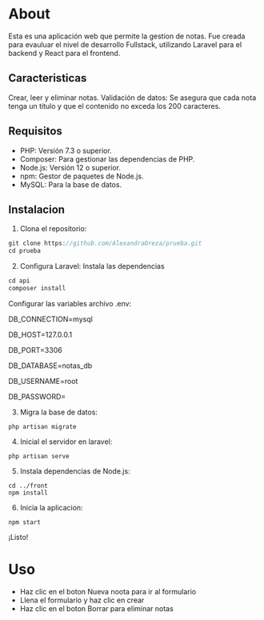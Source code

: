 # About
Esta es una aplicación web que permite la gestion de notas. Fue creada para evauluar el nivel de desarrollo Fullstack, utilizando Laravel para el backend y React para el frontend.

## Caracteristicas
Crear, leer y eliminar notas.
Validación de datos: Se asegura que cada nota tenga un título y que el contenido no exceda los 200 caracteres.

## Requisitos
- PHP: Versión 7.3 o superior.
- Composer: Para gestionar las dependencias de PHP.
- Node.js: Versión 12 o superior.
- npm: Gestor de paquetes de Node.js.
- MySQL: Para la base de datos.

## Instalacion
1. Clona el repositorio:
```javascript
git clone https://github.com/AlexandraOreza/prueba.git
cd prueba
```
2. Configura Laravel:
Instala las dependencias

```javascript
cd api
composer install
```

Configurar las variables archivo .env:

DB_CONNECTION=mysql

DB_HOST=127.0.0.1

DB_PORT=3306

DB_DATABASE=notas_db

DB_USERNAME=root

DB_PASSWORD=

3. Migra la base de datos:
```
php artisan migrate
```
4. Inicial el servidor en laravel:
```
php artisan serve
```

5. Instala dependencias de Node.js:
```
cd ../front
npm install
```
6. Inicia la aplicacion:
```
npm start
```
¡Listo!

# Uso
- Haz clic en el boton Nueva noota para ir al formulario
- Llena el formulario y haz clic en crear
- Haz clic en el boton Borrar para eliminar notas
